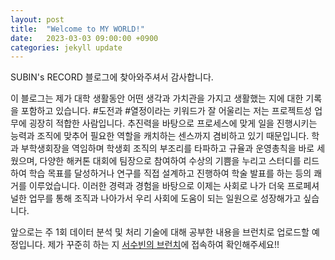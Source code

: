 ```yaml
---
layout: post
title:  "Welcome to MY WORLD!"
date:   2023-03-03 09:00:00 +0900
categories: jekyll update
---
```


SUBIN's RECORD 블로그에 찾아와주셔서 감사합니다. 

이 블로그는 제가 대학 생활동안 어떤 생각과 가치관을 가지고 생활했는 지에 대한 기록을 포함하고 있습니다. #도전과 #열정이라는 키워드가 잘 어울리는 저는 프로젝트성 업무에 굉장히 적합한 사람입니다. 추진력을 바탕으로 프로세스에 맞게 일을 진행시키는 능력과 조직에 맞추어 필요한 역할을 캐치하는 센스까지 겸비하고 있기 때문입니다. 학과 부학생회장을 역임하며 학생회 조직의 부조리를 타파하고 규율과 운영총칙을 바로 세웠으며, 다양한 해커톤 대회에 팀장으로 참여하여 수상의 기쁨을 누리고 스터디를 리드하여 학습 목표를 달성하거나 연구를 직접 설계하고 진행하여 학술 발표를 하는 등의 쾌거를 이루었습니다. 이러한 경력과 경험을 바탕으로 이제는 사회로 나가 더욱 프로페셔널한 업무를 통해 조직과 나아가서 우리 사회에 도움이 되는 일원으로 성장해가고 싶습니다. 




앞으로는 주 1회 데이터 분석 및 처리 기술에 대해 공부한 내용을 브런치로 업로드할 예정입니다. 제가 꾸준히 하는 지 [서수빈의 브런치][brunch-link]에 접속하여 확인해주세요!! 


[brunch-link]: https://brunch.co.kr/@41335ea0893f4c5 


